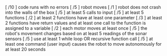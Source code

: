 [ /10 ] code runs with no errors
[ /5 ] robot moves
[ /1 ] robot does not crash into the walls of the box
[ /5 ] at least 5 calls to input
[ /5 ] at least 5 functions
[ /2 ] at least 2 functions have at least one parameter
[ /3 ] at least 2 functions have return values and at least one call to the function is assigned to a variable
[ /2 ] each motor moves at least once
[ /5 ] the robot's movement changes based on at least 5 readings of the sonar sensors
[ /5 ] use at least 1 while loop OR recursive function call
[ /5 ] at least one command (user input) causes the robot to move autonomously for at least 20 seconds
